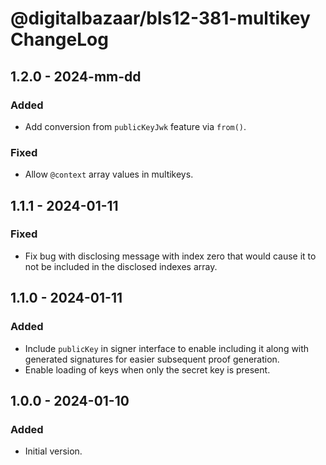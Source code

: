 # @digitalbazaar/bls12-381-multikey ChangeLog

## 1.2.0 - 2024-mm-dd

### Added
- Add conversion from `publicKeyJwk` feature via `from()`.

### Fixed
- Allow `@context` array values in multikeys.

## 1.1.1 - 2024-01-11

### Fixed
- Fix bug with disclosing message with index zero that would cause it
  to not be included in the disclosed indexes array.

## 1.1.0 - 2024-01-11

### Added
- Include `publicKey` in signer interface to enable including it along with
  generated signatures for easier subsequent proof generation.
- Enable loading of keys when only the secret key is present.

## 1.0.0 - 2024-01-10

### Added
- Initial version.
